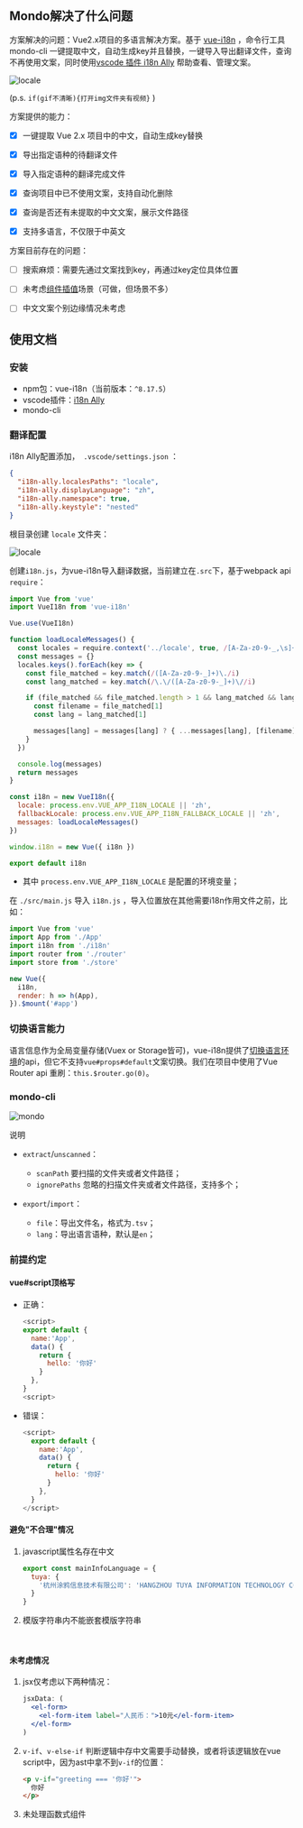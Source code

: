 ## Mondo解决了什么问题

方案解决的问题：Vue2.x项目的多语言解决方案。基于 [vue-i18n](https://kazupon.github.io/vue-i18n/zh/introduction.html) ，命令行工具 mondo-cli 一键提取中文，自动生成key并且替换，一键导入导出翻译文件，查询不再使用文案，同时使用[vscode 插件 i18n Ally](https://marketplace.visualstudio.com/items?itemName=antfu.i18n-ally) 帮助查看、管理文案。

![locale](/img/extract.gif)

(p.s. `if(gif不清晰){打开img文件夹有视频}` )

方案提供的能力：

- [x] 一键提取 Vue 2.x 项目中的中文，自动生成key替换
- [x] 导出指定语种的待翻译文件
- [x] 导入指定语种的翻译完成文件
- [x] 查询项目中已不使用文案，支持自动化删除
- [x] 查询是否还有未提取的中文文案，展示文件路径
- [x] 支持多语言，不仅限于中英文



方案目前存在的问题：

- [ ] 搜索麻烦：需要先通过文案找到key，再通过key定位具体位置
- [ ] 未考虑[组件插值](https://kazupon.github.io/vue-i18n/zh/guide/interpolation.html#%E5%9F%BA%E6%9C%AC%E7%94%A8%E6%B3%95)场景（可做，但场景不多）
- [ ] 中文文案个别边缘情况未考虑



## 使用文档

### 安装

- npm包：vue-i18n（当前版本：`^8.17.5`）
- vscode插件：[i18n Ally](https://marketplace.visualstudio.com/items?itemName=antfu.i18n-ally)
- mondo-cli



### 翻译配置

i18n Ally配置添加，` .vscode/settings.json` ：

```json
{
  "i18n-ally.localesPaths": "locale",
  "i18n-ally.displayLanguage": "zh",
  "i18n-ally.namespace": true,
  "i18n-ally.keystyle": "nested"
}
```



根目录创建 `locale` 文件夹：

![locale](/img/locale.png)





创建`i18n.js`，为vue-i18n导入翻译数据，当前建立在`.src`下，基于webpack api `require`：

```javascript
import Vue from 'vue'
import VueI18n from 'vue-i18n'

Vue.use(VueI18n)

function loadLocaleMessages() {
  const locales = require.context('../locale', true, /[A-Za-z0-9-_,\s]+\.json$/i)
  const messages = {}
  locales.keys().forEach(key => {
    const file_matched = key.match(/([A-Za-z0-9-_]+)\./i)
    const lang_matched = key.match(/\.\/([A-Za-z0-9-_]+)\//i)

    if (file_matched && file_matched.length > 1 && lang_matched && lang_matched.length > 1) {
      const filename = file_matched[1]
      const lang = lang_matched[1]

      messages[lang] = messages[lang] ? { ...messages[lang], [filename]: locales(key) } : { [filename]: locales(key) }
    }
  })

  console.log(messages)
  return messages
}

const i18n = new VueI18n({
  locale: process.env.VUE_APP_I18N_LOCALE || 'zh',
  fallbackLocale: process.env.VUE_APP_I18N_FALLBACK_LOCALE || 'zh',
  messages: loadLocaleMessages()
})

window.i18n = new Vue({ i18n })

export default i18n
```

- 其中 `process.env.VUE_APP_I18N_LOCALE` 是配置的环境变量；



在 `./src/main.js` 导入 `i18n.js` ，导入位置放在其他需要i18n作用文件之前，比如：

```javascript
import Vue from 'vue'
import App from './App'
import i18n from './i18n'
import router from './router'
import store from './store'

new Vue({
  i18n,
  render: h => h(App),
}).$mount('#app')
```



### 切换语言能力

语言信息作为全局变量存储(Vuex or Storage皆可)，vue-i18n提供了[切换语言环境](https://kazupon.github.io/vue-i18n/zh/guide/locale.html)的api，但它不支持`vue#props#default`文案切换。我们在项目中使用了Vue Router api 重刷：`this.$router.go(0)`。



### mondo-cli

![mondo](/img/mondo.png)



说明

- `extract`/`unscanned`：

  - `scanPath` 要扫描的文件夹或者文件路径；
  - `ignorePaths` 忽略的扫描文件夹或者文件路径，支持多个；

- `export`/`import`：

  - `file`：导出文件名，格式为`.tsv`；
  - `lang`：导出语言语种，默认是`en`；

  



### 前提约定

#### vue#script顶格写

- 正确：

  ```javascript
  <script>
  export default {
    name:'App',
    data() {
      return {
        hello: '你好'
      }
    },
  }
  <script>
  ```

- 错误：

  ```javascript
  <script>
    export default {
      name:'App',
      data() {
        return {
          hello: '你好'
        }
      },
    }
  </script>
  ```




#### 避免"不合理"情况

1. javascript属性名存在中文

   ```javascript
   export const mainInfoLanguage = {
     tuya: {
       '杭州涂鸦信息技术有限公司': 'HANGZHOU TUYA INFORMATION TECHNOLOGY CO., LTD'
     }
   }
   ```

2. 模版字符串内不能嵌套模版字符串

  ​     


#### 未考虑情况

1. jsx仅考虑以下两种情况：

    ```jsx
    jsxData: (
      <el-form>
        <el-form-item label="人民币：">10元</el-form-item>
      </el-form>
    ) 
    ```

2. `v-if`、`v-else-if` 判断逻辑中存中文需要手动替换，或者将该逻辑放在vue script中，因为ast中拿不到`v-if`的位置：

   ```html
   <p v-if="greeting === '你好'">
     你好
   </p>
   ```

3. 未处理函数式组件 




